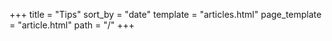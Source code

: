 +++
title = "Tips"
sort_by = "date"
template = "articles.html"
page_template = "article.html"
path = "/"
+++